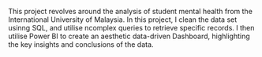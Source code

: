  This project revolves around the analysis of student mental health from the International University of Malaysia. In this project, I clean the data set usinng SQL, and utilise ncomplex queries to retrieve specific records. I then utilise Power BI to create an aesthetic data-driven Dashboard, highlighting the key insights and conclusions of the data.
